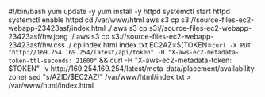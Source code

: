 #!/bin/bash
yum update -y
yum install -y httpd
systemctl start httpd
systemctl enable httpd
cd /var/www/html
aws s3 cp s3://source-files-ec2-webapp-23423asf/index.html ./
aws s3 cp s3://source-files-ec2-webapp-23423asf/hw.jpeg ./
aws s3 cp s3://source-files-ec2-webapp-23423asf/hw.css ./
cp index.html index.txt
EC2AZ=$(TOKEN=`curl -X PUT "http://169.254.169.254/latest/api/token" -H "X-aws-ec2-metadata-token-ttl-seconds: 21600"` && curl -H "X-aws-ec2-metadata-token: $TOKEN" -v http://169.254.169.254/latest/meta-data/placement/availability-zone)
sed "s/AZID/$EC2AZ/" /var/www/html/index.txt > /var/www/html/index.html
